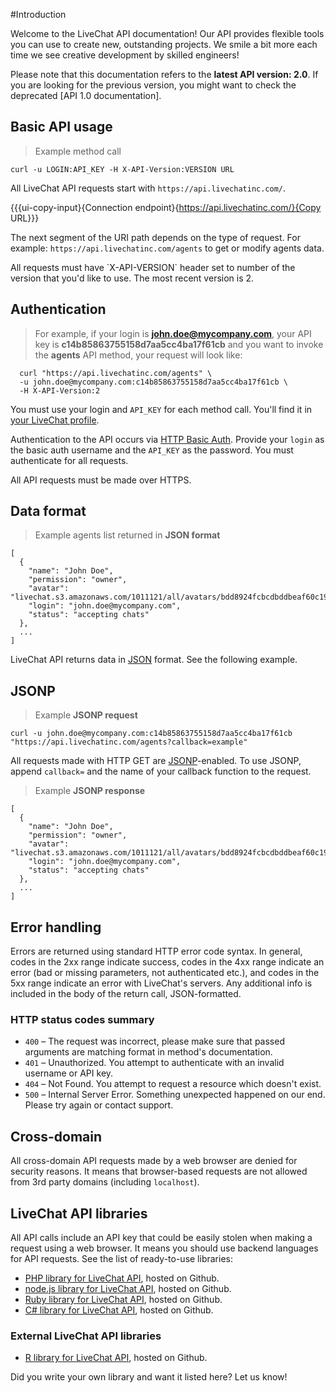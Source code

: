 #Introduction

Welcome to the LiveChat API documentation! Our API provides flexible tools you can use to create new, outstanding projects. We smile a bit more each time we see creative development by skilled engineers!

Please note that this documentation refers to the **latest API version: 2.0**. If you are looking for the previous version, you might want to check the deprecated [API 1.0 documentation].

## Basic API usage

>Example method call

```shell
curl -u LOGIN:API_KEY -H X-API-Version:VERSION URL
```

All LiveChat API requests start with `https://api.livechatinc.com/`.

{{{ui-copy-input}{Connection endpoint}{https://api.livechatinc.com/}{Copy URL}}}

The next segment of the URI path depends on the type of request. For example: `https://api.livechatinc.com/agents` to get or modify agents data.

<aside class="notice">All requests must have `X-API-VERSION` header set to number of the version that you'd like to use. The most recent version is 2.</aside>


## Authentication

>For example, if your login is **john.doe@mycompany.com**, your API key is **c14b85863755158d7aa5cc4ba17f61cb** and you want to invoke the **agents** API method, your request will look like:

```shell
  curl "https://api.livechatinc.com/agents" \
  -u john.doe@mycompany.com:c14b85863755158d7aa5cc4ba17f61cb \
  -H X-API-Version:2
```

You must use your login and `API_KEY` for each method call. You'll find it in [your LiveChat profile](https://my.livechatinc.com/agents/api-key).

Authentication to the API occurs via [HTTP Basic Auth](http://en.wikipedia.org/wiki/Basic_access_authentication). Provide your `login` as the basic auth username and the `API_KEY` as the password. You must authenticate for all requests.

All API requests must be made over HTTPS.

## Data format

>Example agents list returned in **JSON format**

```json-doc
[
  {
    "name": "John Doe",
    "permission": "owner",
    "avatar": "livechat.s3.amazonaws.com/1011121/all/avatars/bdd8924fcbcdbddbeaf60c19b238b0b0.jpg",
    "login": "john.doe@mycompany.com",
    "status": "accepting chats"
  },
  ...
]
```

LiveChat API returns data in [JSON](http://en.wikipedia.org/wiki/JSON) format. See the following example.

## JSONP

>Example **JSONP request**

```shell
curl -u john.doe@mycompany.com:c14b85863755158d7aa5cc4ba17f61cb "https://api.livechatinc.com/agents?callback=example"
```

All requests made with HTTP GET are [JSONP](http://en.wikipedia.org/wiki/JSONP)-enabled. To use JSONP, append `callback=` and the name of your callback function to the request.

>Example **JSONP response**

```json-doc
[
  {
    "name": "John Doe",
    "permission": "owner",
    "avatar": "livechat.s3.amazonaws.com/1011121/all/avatars/bdd8924fcbcdbddbeaf60c19b238b0b0.jpg",
    "login": "john.doe@mycompany.com",
    "status": "accepting chats"
  },
  ...
]
```


## Error handling

Errors are returned using standard HTTP error code syntax. In general, codes in the 2xx range indicate success, codes in the 4xx range indicate an error (bad or missing parameters, not authenticated etc.), and codes in the 5xx range indicate an error with LiveChat's servers. Any additional info is included in the body of the return call, JSON-formatted.

### HTTP status codes summary

*   `400` – The request was incorrect, please make sure that passed arguments are matching format in method's documentation.
*   `401` – Unauthorized. You attempt to authenticate with an invalid username or API key.
*   `404` – Not Found. You attempt to request a resource which doesn't exist.
*   `500` – Internal Server Error. Something unexpected happened on our end. Please try again or contact support.

## Cross-domain

All cross-domain API requests made by a web browser are denied for security reasons. It means that browser-based requests are not allowed from 3rd party domains (including `localhost`).

## LiveChat API libraries

All API calls include an API key that could be easily stolen when making a request using a web browser. It means you should use backend languages for API requests. See the list of ready-to-use libraries:

*   [PHP library for LiveChat API](https://github.com/livechat/api-client-php), hosted on Github.
*   [node.js library for LiveChat API](https://github.com/livechat/api-client-nodejs), hosted on Github.
*   [Ruby library for LiveChat API](https://github.com/cxz/livechat_client), hosted on Github.
*   [C# library for LiveChat API](https://github.com/livechat/api-client-csharp), hosted on Github.

### External LiveChat API libraries

*   [R library for LiveChat API](https://github.com/lawwu/livechatR), hosted on Github.

<aside class="notice">Did you write your own library and want it listed here? Let us know!</aside>
